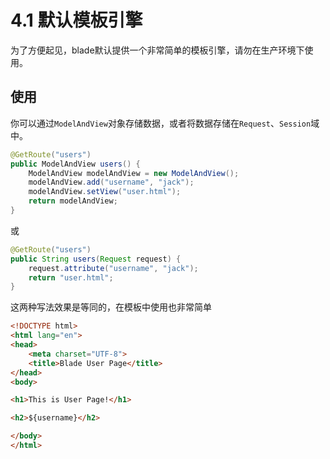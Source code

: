 # 4.1 默认模板引擎

为了方便起见，blade默认提供一个非常简单的模板引擎，请勿在生产环境下使用。

## 使用

你可以通过`ModelAndView`对象存储数据，或者将数据存储在`Request`、`Session`域中。

```java
@GetRoute("users")
public ModelAndView users() {
    ModelAndView modelAndView = new ModelAndView();
    modelAndView.add("username", "jack");
    modelAndView.setView("user.html");
    return modelAndView;
}
```

或

```java
@GetRoute("users")
public String users(Request request) {
    request.attribute("username", "jack");
    return "user.html";
}
```

这两种写法效果是等同的，在模板中使用也非常简单

```html
<!DOCTYPE html>
<html lang="en">
<head>
    <meta charset="UTF-8">
    <title>Blade User Page</title>
</head>
<body>

<h1>This is User Page!</h1>

<h2>${username}</h2>

</body>
</html>
```